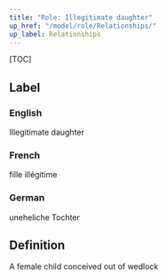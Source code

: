 ```yaml
---
title: "Role: Illegitimate daughter"
up_href: "/model/role/Relationships/"
up_label: Relationships
---
```


[TOC]

## Label

### English
Illegitimate daughter

### French
fille illégitime

### German
uneheliche Tochter

## Definition
A female child conceived out of wedlock
